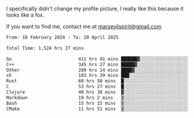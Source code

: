 I specifically didn't change my profile picture, I really like this because it looks like a fox.

If you want to find me, contact me at marsevilspirit@gmail.com

<!--START_SECTION:waka-->

```txt
From: 18 February 2024 - To: 20 April 2025

Total Time: 1,524 hrs 27 mins

Go                         411 hrs 41 mins ██████▓░░░░░░░░░░░░░░░░░░   27.01 %
C++                        345 hrs 27 mins █████▓░░░░░░░░░░░░░░░░░░░   22.66 %
Other                      289 hrs 14 mins ████▓░░░░░░░░░░░░░░░░░░░░   18.97 %
sh                         183 hrs 39 mins ███░░░░░░░░░░░░░░░░░░░░░░   12.05 %
Rust                       60 hrs 50 mins  █░░░░░░░░░░░░░░░░░░░░░░░░   03.99 %
C                          53 hrs 27 mins  █░░░░░░░░░░░░░░░░░░░░░░░░   03.51 %
Clojure                    40 hrs 38 mins  ▓░░░░░░░░░░░░░░░░░░░░░░░░   02.67 %
Markdown                   19 hrs 2 mins   ▒░░░░░░░░░░░░░░░░░░░░░░░░   01.25 %
Bash                       15 hrs 15 mins  ▒░░░░░░░░░░░░░░░░░░░░░░░░   01.00 %
CMake                      11 hrs 51 mins  ▒░░░░░░░░░░░░░░░░░░░░░░░░   00.78 %
```

<!--END_SECTION:waka-->
